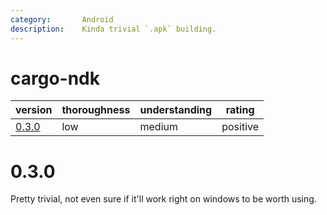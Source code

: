 ```yaml
---
category:       Android
description:    Kinda trivial `.apk` building.
---
```


# cargo-ndk

| version | thoroughness | understanding | rating |
| ------- | ------------ | ------------- | ------ |
| [0.3.0](#0.3.0) | low | medium | positive

# 0.3.0

Pretty trivial, not even sure if it'll work right on windows to be worth using.
